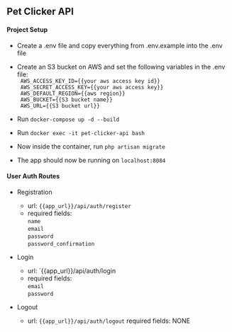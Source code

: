 
## Pet Clicker API

#### Project Setup
- Create a .env file and copy everything from .env.example into the .env file
- Create an S3 bucket on AWS and set the following variables in the .env file: <br>
        ` AWS_ACCESS_KEY_ID={{your aws access key id}}` <br>
        ` AWS_SECRET_ACCESS_KEY={{your aws access key}}` <br>
        ` AWS_DEFAULT_REGION={{aws region}}` <br>
        ` AWS_BUCKET={{S3 bucket name}}` <br>
        ` AWS_URL={{S3 bucket url}}` <br>
        
 - Run `docker-compose up -d --build`
 - Run `docker exec -it pet-clicker-api bash`
 - Now inside the container, run `php artisan migrate`
 
 - The app should now be running on `localhost:8084`


#### User Auth Routes
 - Registration <br>
    - url: `{{app_url}}/api/auth/register`
    - required fields: <br>
        `name` <br>
        `email` <br>
        `password` <br>
        `password_confirmation` <Br>
 - Login <br>
    - url: `{{app_url}}/api/auth/login
    - required fields: <br>
        `email`<br>
        `password`
    
 - Logout <br>
    - url: `{{app_url}}/api/auth/logout`
    required fields: NONE
       

